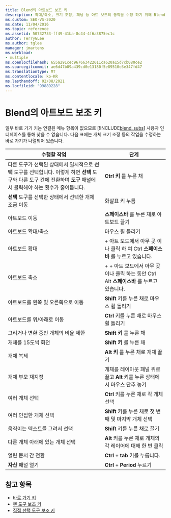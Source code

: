 ```yaml
---
title: Blend의 아트보드 보조 키
description: 확대/축소, 크기 조정, 패닝 등 아트 보드의 동작을 수정 하기 위해 Blend for Visual Studio 보조키를 사용 하는 바로 가기 키에 대해 알아봅니다.
ms.custom: SEO-VS-2020
ms.date: 11/04/2016
ms.topic: reference
ms.assetid: 50732733-ff49-41ba-8c44-4f6a3875ec1c
author: TerryGLee
ms.author: tglee
manager: jmartens
ms.workload:
- multiple
ms.openlocfilehash: 655a291cec967663422011ca620a15d7cb080ce2
ms.sourcegitcommit: ae6d47b09a439cd0e13180f5e89510e3e347fd47
ms.translationtype: MT
ms.contentlocale: ko-KR
ms.lasthandoff: 02/08/2021
ms.locfileid: "99889228"
---
```

# <a name="artboard-modifier-keys-in-blend"></a>Blend의 아트보드 보조 키
일부 바로 가기 키는 연결된 메뉴 항목이 없으므로 [!INCLUDE[blend_subs](../debugger/includes/blend_subs_md.md)] 사용자 인터페이스를 통해 찾을 수 없습니다. 다음 표에는 개체 크기 조정 등의 작업을 수정하는 바로 가기가 나열되어 있습니다.

|수행할 작업|단계|
| - |-------------|
|다른 도구가 선택된 상태에서 일시적으로 **선택** 도구를 선택합니다. 이렇게 하면 **선택** 도구와 다른 도구 간에 전환하며 **도구** 패널에서 클릭해야 하는 횟수가 줄어듭니다.|**Ctrl 키** 를 누른 채|
|**선택** 도구를 선택한 상태에서 선택한 개체 조금 이동|화살표 키 누름|
|아트보드 이동|**스페이스바** 를 누른 채로 아트보드 끌기|
|아트보드 확대/축소|마우스 휠 돌리기|
|아트보드 확대| + 아트 보드에서 아무 곳 이나 클릭 하 여 Ctrl **스페이스바** 를 누르고 있습니다.|
|아트보드 축소| +  + 아트 보드에서 아무 곳 이나 클릭 하는 동안 Ctrl Alt **스페이스바** 를 누르고 있습니다.|
|아트보드를 왼쪽 및 오른쪽으로 이동|**Shift** 키를 누른 채로 마우스 휠 돌리기|
|아트보드를 위/아래로 이동|**Ctrl** 키를 누른 채로 마우스 휠 돌리기|
|그리거나 변환 중인 개체의 비율 제한|**Shift 키** 를 누른 채|
|개체를 15도씩 회전|**Shift 키** 를 누른 채|
|개체 복제|**Alt 키** 를 누른 채로 개체 끌기|
|개체 부모 재지정|개체를 레이아웃 패널 위로 끌고 **Alt** 키를 누른 상태에서 마우스 단추 놓기|
|여러 개체 선택|**Ctrl** 키를 누른 채로 각 개체 선택|
|여러 인접한 개체 선택|**Shift** 키를 누른 채로 첫 번째 및 마지막 개체 선택|
|움직이는 텍스트를 그려서 선택|**Shift** 키를 누른 채로 끌기|
|다른 개체 아래에 있는 개체 선택|**Alt** 키를 누른 채로 개체의 각 레이어에 대해 한 번 클릭|
|열린 문서 간 전환|**Ctrl** + **tab** 키를 누릅니다.|
|**자산** 패널 열기|**Ctrl** + **Period** 누르기|

## <a name="see-also"></a>참고 항목

- [바로 가기 키](../xaml-tools/keyboard-shortcuts-in-blend.md)
- [펜 도구 보조 키](../xaml-tools/pen-tool-modifier-keys-in-blend.md)
- [직접 선택 도구 보조 키](../xaml-tools/direct-selection-tool-modifier-keys-in-blend.md)
